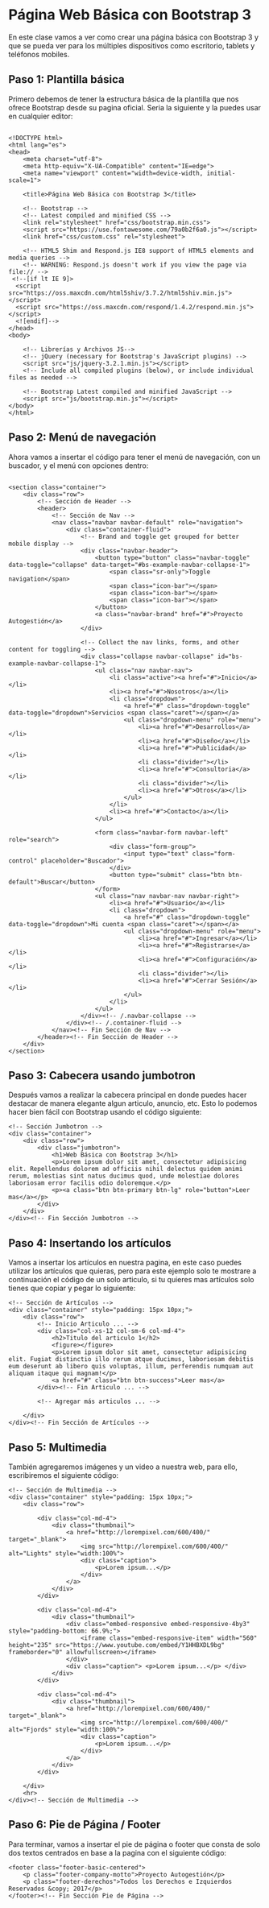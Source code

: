 Página Web Básica con Bootstrap 3
==========

En este clase vamos a ver como crear una página básica con Bootstrap 3 y que se pueda ver para los múltiples dispositivos como escritorio, tablets y teléfonos mobiles.


Paso 1: Plantilla básica
--------------------

Primero debemos de tener la estructura básica de la plantilla que nos ofrece Bootstrap desde su pagina oficial. Seria la siguiente y la puedes usar en cualquier editor:

```

<!DOCTYPE html>
<html lang="es">
<head>
	<meta charset="utf-8">
	<meta http-equiv="X-UA-Compatible" content="IE=edge">
	<meta name="viewport" content="width=device-width, initial-scale=1">

	<title>Página Web Básica con Bootstrap 3</title>

	<!-- Bootstrap -->
	<!-- Latest compiled and minified CSS -->
	<link rel="stylesheet" href="css/bootstrap.min.css">
	<script src="https://use.fontawesome.com/79a0b2f6a0.js"></script>
	<link href="css/custom.css" rel="stylesheet">

	<!-- HTML5 Shim and Respond.js IE8 support of HTML5 elements and media queries -->
	<!-- WARNING: Respond.js doesn't work if you view the page via file:// -->
 <!--[if lt IE 9]>
  <script src="https://oss.maxcdn.com/html5shiv/3.7.2/html5shiv.min.js"></script>
  <script src="https://oss.maxcdn.com/respond/1.4.2/respond.min.js"></script>
  <![endif]-->
</head>
<body>

	<!-- Librerías y Archivos JS-->
	<!-- jQuery (necessary for Bootstrap's JavaScript plugins) -->
	<script src="js/jquery-3.2.1.min.js"></script>
	<!-- Include all compiled plugins (below), or include individual files as needed -->

	<!-- Bootstrap Latest compiled and minified JavaScript -->
	<script src="js/bootstrap.min.js"></script>
</body>
</html>

```

Paso 2: Menú de navegación
--------------------

Ahora vamos a insertar el código para tener el menú de navegación, con un buscador, y el menú con opciones dentro:

```

<section class="container">
	<div class="row">
		<!-- Sección de Header -->
		<header>
			<!-- Sección de Nav -->
			<nav class="navbar navbar-default" role="navigation">
				<div class="container-fluid">
					<!-- Brand and toggle get grouped for better mobile display -->
					<div class="navbar-header">
						<button type="button" class="navbar-toggle" data-toggle="collapse" data-target="#bs-example-navbar-collapse-1">
							<span class="sr-only">Toggle navigation</span>
							<span class="icon-bar"></span>
							<span class="icon-bar"></span>
							<span class="icon-bar"></span>
						</button>
						<a class="navbar-brand" href="#">Proyecto Autogestión</a>
					</div>

					<!-- Collect the nav links, forms, and other content for toggling -->
					<div class="collapse navbar-collapse" id="bs-example-navbar-collapse-1">
						<ul class="nav navbar-nav">
							<li class="active"><a href="#">Inicio</a></li>
							<li><a href="#">Nosotros</a></li>
							<li class="dropdown">
								<a href="#" class="dropdown-toggle" data-toggle="dropdown">Servicios <span class="caret"></span></a>
								<ul class="dropdown-menu" role="menu">
									<li><a href="#">Desarrollos</a></li>
									<li><a href="#">Diseño</a></li>
									<li><a href="#">Publicidad</a></li>
									<li class="divider"></li>
									<li><a href="#">Consultoria</a></li>
									<li class="divider"></li>
									<li><a href="#">Otros</a></li>
								</ul>
							</li>
							<li><a href="#">Contacto</a></li>
						</ul>

						<form class="navbar-form navbar-left" role="search">
							<div class="form-group">
								<input type="text" class="form-control" placeholder="Buscador">
							</div>
							<button type="submit" class="btn btn-default">Buscar</button>
						</form>
						<ul class="nav navbar-nav navbar-right">
							<li><a href="#">Usuario</a></li>
							<li class="dropdown">
								<a href="#" class="dropdown-toggle" data-toggle="dropdown">Mi cuenta <span class="caret"></span></a>
								<ul class="dropdown-menu" role="menu">
									<li><a href="#">Ingresar</a></li>
									<li><a href="#">Registrarse</a></li>
									<li><a href="#">Configuración</a></li>
									<li class="divider"></li>
									<li><a href="#">Cerrar Sesión</a></li>
								</ul>
							</li>
						</ul>
					</div><!-- /.navbar-collapse -->
				</div><!-- /.container-fluid -->
			</nav><!-- Fin Sección de Nav -->
		</header><!-- Fin Sección de Header -->
	</div>
</section>

```

Paso 3: Cabecera usando jumbotron
--------------------

Después vamos a realizar la cabecera principal en donde puedes hacer destacar de manera elegante algun articulo, anuncio, etc. Esto lo podemos hacer bien fácil con Bootstrap usando el código siguiente:

```
<!-- Sección Jumbotron -->
<div class="container">
	<div class="row">
		<div class="jumbotron">
			<h1>Web Básica con Bootstrap 3</h1>
			<p>Lorem ipsum dolor sit amet, consectetur adipisicing elit. Repellendus dolorem ad officiis nihil delectus quidem animi rerum, molestias sint natus ducimus quod, unde molestiae dolores laboriosam error facilis odio doloremque.</p>
			<p><a class="btn btn-primary btn-lg" role="button">Leer mas</a></p>
		</div>
	</div>
</div><!-- Fin Sección Jumbotron -->

```

Paso 4: Insertando los artículos
--------------------

Vamos a insertar los artículos en nuestra pagina, en este caso puedes utilizar los artículos que quieras, pero para este ejemplo solo te mostrare a continuación el código de un solo articulo, si tu quieres mas artículos solo tienes que copiar y pegar lo siguiente:

```
<!-- Sección de Artículos -->
<div class="container" style="padding: 15px 10px;">
	<div class="row">
		<!-- Inicio Articulo ... -->
		<div class="col-xs-12 col-sm-6 col-md-4">
			<h2>Titulo del articulo 1</h2>
			<figure></figure>
			<p>Lorem ipsum dolor sit amet, consectetur adipisicing elit. Fugiat distinctio illo rerum atque ducimus, laboriosam debitis eum deserunt ab libero quis voluptas, illum, perferendis numquam aut aliquam itaque qui magnam!</p>
			<a href="#" class="btn btn-success">Leer mas</a>
		</div><!-- Fin Articulo ... -->
		
		<!-- Agregar más articulos ... -->
		
	</div>
</div><!-- Fin Sección de Artículos -->

```

Paso 5: Multimedia
--------------------

También agregaremos imágenes y un video a nuestra web, para ello, escribiremos el siguiente código:

```
<!-- Sección de Multimedia -->
<div class="container" style="padding: 15px 10px;">
	<div class="row">

		<div class="col-md-4">
			<div class="thumbnail">
				<a href="http://lorempixel.com/600/400/" target="_blank">
					<img src="http://lorempixel.com/600/400/" alt="Lights" style="width:100%">
					<div class="caption">
						<p>Lorem ipsum...</p>
					</div>
				</a>
			</div>
		</div>

		<div class="col-md-4">
			<div class="thumbnail">
				<div class="embed-responsive embed-responsive-4by3" style="padding-bottom: 66.9%;">
					<iframe class="embed-responsive-item" width="560" height="235" src="https://www.youtube.com/embed/Y1HHBXDL9bg" frameborder="0" allowfullscreen></iframe>
				</div>
				<div class="caption"> <p>Lorem ipsum...</p> </div>
			</div>
		</div>

		<div class="col-md-4">
			<div class="thumbnail">
				<a href="http://lorempixel.com/600/400/" target="_blank">
					<img src="http://lorempixel.com/600/400/" alt="Fjords" style="width:100%">
					<div class="caption">
						<p>Lorem ipsum...</p>
					</div>
				</a>
			</div>
		</div>

	</div>
	<hr>
</div><!-- Sección de Multimedia -->
```

Paso 6: Pie de Página / Footer
--------------------

Para terminar, vamos a insertar el pie de página o footer que consta de solo dos textos centrados en base a la pagina con el siguiente código:

```
<footer class="footer-basic-centered">
	<p class="footer-company-motto">Proyecto Autogestión</p>
	<p class="footer-derechos">Todos los Derechos e Izquierdos Reservados &copy; 2017</p>
</footer><!-- Fin Sección Pie de Página -->

```
